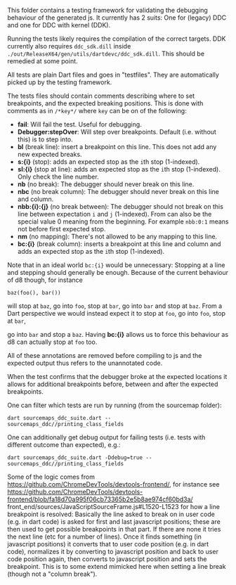 This folder contains a testing framework for validating the debugging behaviour of the generated js.
It currently has 2 suits: One for (legacy) DDC and one for DDC with kernel (DDK).

Running the tests likely requires the compilation of the correct targets. DDK currently also
requires `ddc_sdk.dill` inside `./out/ReleaseX64/gen/utils/dartdevc/ddc_sdk.dill`.
This should be remedied at some point.

All tests are plain Dart files and goes in "testfiles". They are automatically picked up by the
testing framework.

The tests files should contain comments describing where to set breakpoints,
and the expected breaking positions.
This is done with comments as in `/*key*/` where `key` can be on of the following:

* **fail**: Will fail the test. Useful for debugging.
* **Debugger:stepOver**: Will step over breakpoints. Default (i.e. without this) is to step into.
* **bl** (break line): insert a breakpoint on this line. This does not add any new expected breaks.
* **s:{i}** (stop): adds an expected stop as the `i`th stop (1-indexed).
* **sl:{i}** (stop at line): adds an expected stop as the `i`th stop (1-indexed). Only check the
line number.
* **nb** (no break): The debugger should never break on this line.
* **nbc** (no break column): The debugger should never break on this line and column.
* **nbb:{i}:{j}** (no break between): The debugger should not break on this line between expectation
`i` and `j` (1-indexed). From can also be the special value 0 meaning from the beginning.
For example `nbb:0:1` means not before first expected stop.
* **nm** (no mapping): There's not allowed to be any mapping to this line.
* **bc:{i}** (break column): inserts a breakpoint at this line and column and adds an expected stop
as the `i`th stop (1-indexed).

Note that in an ideal world `bc:{i}` would be unnecessary: Stopping at a line and stepping should
generally be enough. Because of the current behaviour of d8 though, for instance
```
baz(foo(), bar())
```
will stop at `baz`, go into `foo`, stop at `bar`, go into `bar` and stop at `baz`.
From a Dart perspective we would instead expect it to stop at `foo`, go into `foo`, stop at `bar`,

go into `bar` and stop a `baz`.
Having **bc:{i}** allows us to force this behaviour as d8 can actually stop at `foo` too.


All of these annotations are removed before compiling to js and the expected output thus refers to
the unannotated code.

When the test confirms that the debugger broke at the expected locations it allows for additional
breakpoints before, between and after the expected breakpoints.

One can filter which tests are run by running (from the sourcemap folder):
```
dart sourcemaps_ddc_suite.dart -- sourcemaps_ddc//printing_class_fields
```

One can additionally get debug output for failing tests (i.e. tests with different outcome than
expected), e.g.:
```
dart sourcemaps_ddc_suite.dart -Ddebug=true -- sourcemaps_ddc//printing_class_fields
```

Some of the logic comes from https://github.com/ChromeDevTools/devtools-frontend/, for instance see
https://github.com/ChromeDevTools/devtools-frontend/blob/fa18d70a995f06cb73365b2e5b8ae974cf60bd3a/
front_end/sources/JavaScriptSourceFrame.js#L1520-L1523
for how a line breakpoint is resolved:
Basically the line asked to break on in user code (e.g. in dart code) is asked for first and last
javascript positions; these are then used to get possible breakpoints in that part. If there are
none it tries the next line (etc for a number of lines). Once it finds something (in javascript
positions) it converts that to user code position (e.g. in dart code), normalizes it by converting
to javascript position and back to user code position again, then converts to javascript position
and sets the breakpoint.
This is to some extend mimicked here when setting a line break (though not a "column break").
